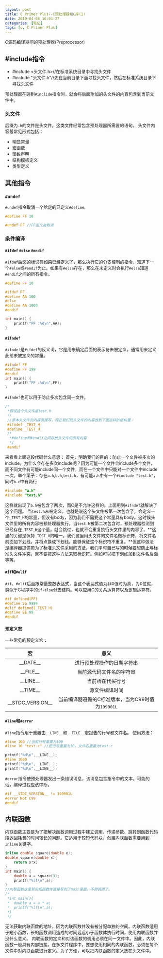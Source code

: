 ```yaml
---
layout: post
title: C Primer Plus--C预处理器和C库(1)
date: 2019-04-08 16:04:27
categories: [笔记]
tags: [c, C Primer Plus]
---
```


C源码编译期间的预处理器(Preprocessor)
<!--more-->

## #include指令

* \#include <头文件.h>//在标准系统目录中寻找头文件
* \#include "头文件.h"//先在当前目录下面寻找头文件，然后在标准系统目录下寻找头文件

预处理器在碰到`#inclide`指令时，就会将后面附加的头文件的内容包含到当前文件中。

### 头文件
后缀为`.h`的文件是头文件。这类文件经常包含预处理器所需要的语句。
头文件内容最常见形式包括：
* 明显常量
* 宏函数
* 函数声明
* 结构模板定义
* 类型定义

## 其他指令
### `#undef`
`#undef`指令取消一个给定的已定义`#define`.
```c
#define FF 10

#undef FF //FF定义被取消
```
### 条件编译
#### `#ifdef` `#else` `#endif`
`#ifdef`后面的标识符如果已经定义了，那么执行它的分支控制的指令，知道下一个`#else`或`#endif`为止。如果有`#else`存在，那么在未定义时会执行`#else`知道`#endif`之间的所有指令。
```c
#define FF 10

#ifdef FF
#define AA 100
#else
#define AA 1000
#endif

int main() {
    printf("FF :%d\n",AA);
}
```
#### `#ifndef`
`#ifndef`是`#ifdef`的反义词，它是用来确定后面的表示符未被定义。通常用来定义此前未被定义的常量。
```c
#ifndef FF
#define FF 199
#endif
int main() {
    printf("FF :%d\n",FF);
}
```
`#ifndef`也可以用于防止多次包含同一文件。
```c
/*
 *假设这个头文件是test.h
 */
 //原本头文件的内容直接写，现在我们把头文件的内容放到下面这样的结构里：
 #ifndef _TEST_H
 #define _TEST_H
 /*
  *#define和#endif之间存放头文件的所有内容
  */
 #endif
```
来看看上面这段代码什么意思：
首先，明确我们的目的：防止一个文件被多次的include。为什么会存在多次include呢？因为可能一个文件会include多个文件，而不同文件有可能include同一个文件，而在一个文件中只能对一个文件中include一次。举个栗子：存在`a.h`,`b.h`,`test.h`，有可能`a.h`中有一个`#include "test.h"`，同时`b.c`中有两行
```c
#include "a.h"
#include "test.h"
```
这样就出现了`b.h`被包含了两次，而C是不允许这样的。上面用到`#ifndef`就解决了这个问题。
当`test.h`未被定义，也就是说这个头文件被第一次包含了，会定义一个`_TEST_H`的常量，但没有body，因为我们不需要这个常量具有body。这时候头文件里的所有内容被预处理器执行。当`test.h`被第二次包含时，预处理器检测到已经存在`_TEST_H`这个量，就会跳过，也就不会重复执行头文件里的内容了。**这里的关键是保持`_TEST_H`的唯一。我们这里用头文件的文件名做标识符，将文件名前面加下划线，并将点换成下划线，能够保证这个标识符不重复。**但这种做法是编译器提供商为了标准头文件采用的方法，我们平时自己写的时候要想防止与标准头文件冲突，就不要按这种方法来取标识符。例如可以把下划线加到文件名后面等等。
#### `#if`和`#elif`
`#if`、`#elif`后面跟常量整数表达式，当这个表达式值为非0值时为真，为0位假，类似于C程序中的`if-else`分支结构。可以应用C的关系运算符以及逻辑运算符。
```c
#if defined(FF)
#define SS 9999
#elif defined(_TEST_H)
#define EE 99
#endif
```
#### 预定义宏
一些常见的预定义宏：


| 宏 | 意义 |
| :---:|:---:|
|\_\_DATE\_\_| 进行预处理操作的日期字符串 |
|\_\_FILE\_\_| 当前源代码文件名的字符串|
|\_\_LINE\_\_| 当前所在代买行号|
|\_\_TIME\_\_| 源文件编译时间 |
|\_\_STDC\_VERSION\_\_ | 当前编译器遵循的C标准版本，当为C99时值为`199901L` |
#### `#line`和`#error`
`#line`指令用于重置由`__LINE__`和`__FILE__`宏报告的行号和文件名。
使用方法：
```c
#line 100 //当前行号重置为100
#line 10 "test.c" //把行号重置为10，文件名重置为test.c
```

```c
printf("%d\n",__LINE__);
#line 1000
printf("%d\n",__LINE__);
printf("%d\n",__LINE__);
```

`#error`指令使预处理器发出一条错误消息，该消息包含指令中的文本。可能的话，编译过程应该中断。
```c
#if __STDC_VERSION__ != 199901L
#error Not C99
#endif
```

## 内联函数
内联函数主要是为了把解决函数调用过程中建立调用、传递参数、跳转到函数代码段返回耗费的时间较长的问题。它适用于较短代码块，创建内联函数需要用到`inline`关键字。
```c
inline double square(double x);
double square(double x){
    return x*x;
}
int main() {
    double a = square(3);
    printf("%lf\n",a);
}
//内联函数这里其实把函数体直接写到了main里面，不用调用了。
/*
 *int main(){
 *	double a = a * a;
 *	printf("%lf\n",a);
 *}
 */
```
无法获取内联函数的地址，因为内联函数并没有被分配单独的空间。内联函数适用于短小函数，长的函数调用造成的时间远远小于函数体执行时间，使用内联函数并没什么意义。
内联函数的定义和对该函数的调用必须在同一文件中。因此，内联函数一般具有内部链接。在多文件程序中，要想使用相同的内联函数，必须在每个文件中对内联函数进行定义。为了方便，可以把内联函数的定义放在头文件中。





